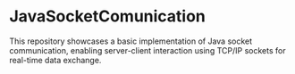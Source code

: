 # JavaSocketComunication
This repository showcases a basic implementation of Java socket communication, enabling server-client interaction using TCP/IP sockets for real-time data exchange.
